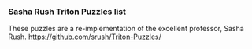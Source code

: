 ### Sasha Rush Triton Puzzles list

These puzzles are a re-implementation of the excellent professor, Sasha Rush.
https://github.com/srush/Triton-Puzzles/

